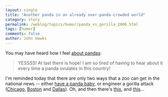 ```yaml
---
layout: single 
title: "Another panda in an already over-panda-crowded world" 
category: story
permalink: /weblog/topics/humor/panda_vs_gorilla_2006.html
tags: [humor] 
comments: false 
author: John Hawks 
---
```



<p>
You may have heard how I feel <a href="http://johnhawks.net/weblog/topics/conservation/panda_zoo_licensing_fees_2006.html">about pandas</a>: 
</p>

<blockquote>YESSSS! At last there is hope! I am so tired of having to hear about it every time a panda ovulates in this country!</blockquote>

<p>
I'm reminded today that there are only two ways that a zoo can get in the national news -- either <a href="http://www.msnbc.msn.com/id/14706405/">have a panda baby</a>, or engineer a gorilla attack  (<a href="http://cbs2chicago.com/topstories/local_story_220213458.html">Chicago</a>, <a href="http://www.foxnews.com/story/0,2933,211943,00.html">Boston</a> and <a href="http://www.nbc5i.com/news/2933762/detail.html">Dallas</a>). Oh, and then there's <a href="http://www.amazon.com/Mattel-Wheels-Gorilla-Attack-Track/dp/B0007V633U">this</a>, and <a href="http://www.youtube.com/watch?v=IFLsrneRcjI">this</a>...
</p>

